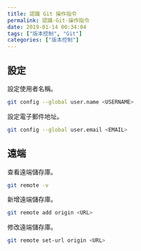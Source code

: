 ```yaml
---
title: 認識 Git 操作指令
permalink: 認識-Git-操作指令
date: 2019-01-14 00:34:04
tags: ["版本控制", "Git"]
categories: ["版本控制"]
---
```


## 設定

設定使用者名稱。

```BASH
git config --global user.name <USERNAME>
```

設定電子郵件地址。

```BASH
git config --global user.email <EMAIL>
```

## 遠端

查看遠端儲存庫。

```BASH
git remote -v
```

新增遠端儲存庫。

```BASH
git remote add origin <URL>
```

修改遠端儲存庫。

```BASH
git remote set-url origin <URL>
```
